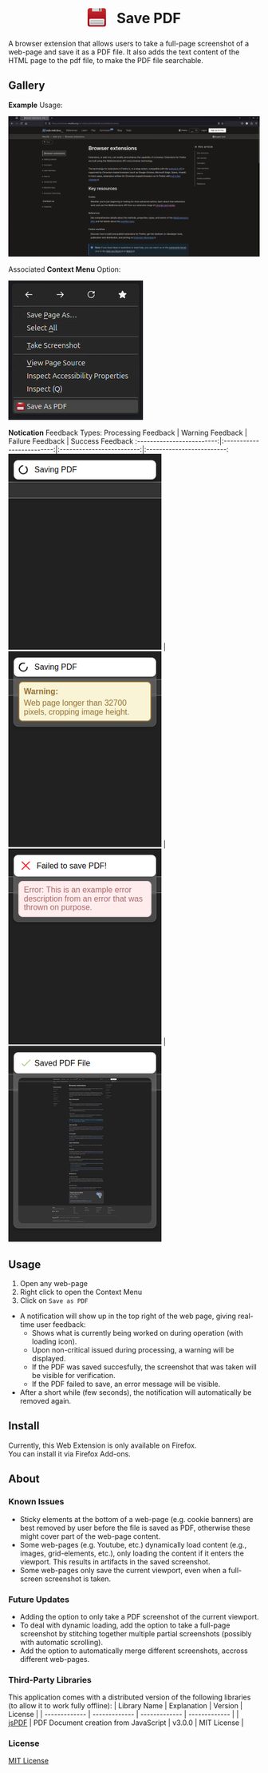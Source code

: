 
<h1 style="text-align: center">
<sub>
    <img src="./assets/icons/save-pdf.svg" height="38" width="38" style="margin-right: 1ch">
</sub>
Save PDF
</h1>


A browser extension that allows users to take a full-page screenshot of a web-page and save it as a PDF file. 
It also adds the text content of the HTML page to the pdf file, to make the PDF file searchable.

## Gallery

**Example** Usage:

![Example Usage](./assets/docs/example-usage.gif)

Associated **Context Menu** Option:

![Context Menu](./assets/docs/context-menu.png)

**Notication** Feedback Types:
Processing Feedback |  Warning Feedback |  Failure Feedback |  Success Feedback
:-------------------------:|:-------------------------:|:-------------------------:|:-------------------------:
![](./assets/docs/notify-processing.png)  |  ![](./assets/docs/notify-warning.png) |  ![](./assets/docs/notify-failure.png) |  ![](./assets/docs/notify-success.png)

## Usage
1) Open any web-page
2) Right click to open the Context Menu
3) Click on `Save as PDF`

- A notification will show up in the top right of the web page, giving real-time user feedback:
    - Shows what is currently being worked on during operation (with loading icon).
    - Upon non-critical issued during processing, a warning will be displayed.
    - If the PDF was saved succesfully, the screenshot that was taken will be visible for verification.
    - If the PDF failed to save, an error message will be visible.
- After a short while (few seconds), the notification will automatically be removed again.

## Install
Currently, this Web Extension is only available on Firefox. <br>
You can install it via Firefox Add-ons.

## About
### Known Issues
- Sticky elements at the bottom of a web-page (e.g. cookie banners) are best removed by user before the file is saved as PDF, otherwise these might cover part of the web-page content.
- Some web-pages (e.g. Youtube, etc.) dynamically load content (e.g., images, grid-elements, etc.), only loading the content if it enters the viewport. This results in artifacts in the saved screenshot.
- Some web-pages only save the current viewport, even when a full-screen screenshot is taken.

### Future Updates
- Adding the option to only take a PDF screenshot of the current viewport.
- To deal with dynamic loading, add the option to take a full-page screenshot by stitching together multiple partial screenshots (possibly with automatic scrolling).
- Add the option to automatically merge different screenshots, accross different web-pages.

### Third-Party Libraries
This application comes with a distributed version of the following libraries (to allow it to work fully offline):
| Library Name  | Explanation   | Version       | License       |
| ------------- | ------------- | ------------- | ------------- |
| [jsPDF](https://github.com/parallax/jsPDF) | PDF Document creation from JavaScript | v3.0.0 | MIT License |

### License
[MIT License](./LICENSE.txt)

